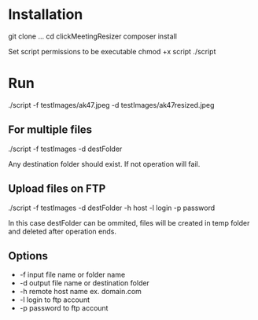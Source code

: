 
# Installation

git clone ...
cd clickMeetingResizer
composer install

Set script permissions to be executable
chmod +x script
./script

# Run

./script -f testImages/ak47.jpeg -d testImages/ak47resized.jpeg

## For multiple files 

 ./script -f testImages -d destFolder

 Any destination folder should exist. If not operation will fail.

## Upload files on FTP

./script -f testImages -d destFolder -h host -l login -p password

In this case destFolder can be ommited, files will be created in temp folder and deleted after operation ends. 

## Options

 - -f input file name or folder name
 - -d output file name or destination folder
 - -h remote host name ex. domain.com
 - -l login to ftp account 
 - -p password to ftp account
